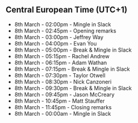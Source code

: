 ## Central European Time (UTC+1)

- 8th March - 02:00pm - Mingle in Slack
- 8th March - 02:45pm - Opening remarks
- 8th March - 03:00pm - Jeffrey Way
- 8th March - 04:00pm - Evan You
- 8th March - 05:00pm - Break & Mingle in Slack
- 8th March - 05:15pm - Rachel Andrew
- 8th March - 06:15pm - Adam Wathan
- 8th March - 07:15pm - Break & Mingle in Slack
- 8th March - 07:30pm - Taylor Otwell
- 8th March - 08:30pm - Nick Canzoneri
- 8th March - 09:30pm - Break & Mingle in Slack
- 8th March - 09:45pm - Jason McCreary
- 8th March - 10:45pm - Matt Stauffer
- 8th March - 11:45pm - Closing remarks
- 8th March - 00:00am - Mingle in Slack
